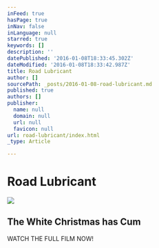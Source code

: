 ```yaml
---
inFeed: true
hasPage: true
inNav: false
inLanguage: null
starred: true
keywords: []
description: ''
datePublished: '2016-01-08T18:33:45.302Z'
dateModified: '2016-01-08T18:33:42.987Z'
title: Road Lubricant
author: []
sourcePath: _posts/2016-01-08-road-lubricant.md
published: true
authors: []
publisher:
  name: null
  domain: null
  url: null
  favicon: null
url: road-lubricant/index.html
_type: Article

---
```

# Road Lubricant
![](https://the-grid-user-content.s3-us-west-2.amazonaws.com/7158bba8-e3fb-4953-9a25-f5b115bbdfe8.png)

## The White Christmas has Cum

WATCH THE FULL FILM NOW!